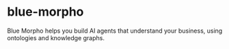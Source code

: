 # blue-morpho
Blue Morpho helps you build AI agents that understand your business, using ontologies and knowledge graphs.
